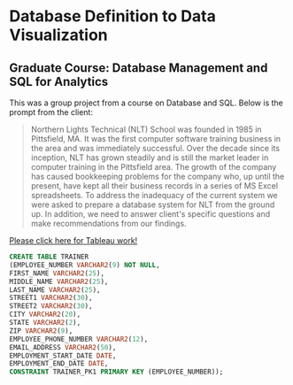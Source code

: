 # Database Definition to Data Visualization #
## Graduate Course: Database Management and SQL for Analytics ##

This was a group project from a course on Database and SQL. Below is the prompt from the client:

> Northern Lights Technical (NLT) School was founded in 1985 in Pittsfield, MA. It was the first computer software training business in the area and was immediately successful. Over the decade since its inception, NLT has grown steadily and is still the market leader in computer training in the Pittsfield area. The growth of the company has caused bookkeeping problems for the company who, up until the present, have kept all their business records in a series of MS Excel spreadsheets. To address the inadequacy of the current system we were asked to prepare a database system for NLT from the ground up.  In addition, we need to answer client's specific questions and make recommendations from our findings.

<a href="https://public.tableau.com/profile/sagar8300#!/vizhome/Phase3-ClientSegment-Team7E_15939006760380/NorthernLightsTechnicalSchoolClientInsights">Please click here for Tableau work!</a>


````sql
CREATE TABLE TRAINER
(EMPLOYEE_NUMBER VARCHAR2(9) NOT NULL,
FIRST_NAME VARCHAR2(25), 
MIDDLE_NAME VARCHAR2(25),
LAST_NAME VARCHAR2(25),
STREET1 VARCHAR2(30),
STREET2 VARCHAR2(30),
CITY VARCHAR2(20),
STATE VARCHAR2(2),
ZIP VARCHAR2(9),
EMPLOYEE_PHONE_NUMBER VARCHAR2(12),
EMAIL_ADDRESS VARCHAR2(50),
EMPLOYMENT_START_DATE DATE,
EMPLOYMENT_END_DATE DATE,
CONSTRAINT TRAINER_PK1 PRIMARY KEY (EMPLOYEE_NUMBER));

````
